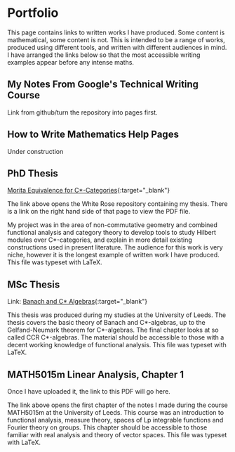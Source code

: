 # Portfolio
This page contains links to written works I have produced. Some content is mathematical, some content is not. This is intended to be a range of works, produced using different tools, and written with different audiences in mind. I have arranged the links below so that the most accessible writing examples appear before any intense maths.

## My Notes From Google's Technical Writing Course
Link from github/turn the repository into pages first.

## How to Write Mathematics Help Pages
Under construction

## PhD Thesis
[Morita Equivalence for C*-Categories](https://etheses.whiterose.ac.uk/32345/){:target="_blank"}

The link above opens the White Rose repository containing my thesis. There is a link on the right hand side of that page to view the PDF file. 

My project was in the  area of non-commutative geometry and combined functional analysis and category theory to develop tools to study Hilbert modules over C\*-categories, and explain in more detail existing constructions used in present literature. The audience for this work is very niche, however it is the longest example of written work I have produced. This file was typeset with LaTeX.

## MSc Thesis
Link: [Banach and C* Algebras](/files/ferrier-msc-final.pdf){:target="_blank"}

This thesis was produced during my studies at the University of Leeds. The thesis covers the basic theory of Banach and C\*-algebras, up to the Gelfand-Neumark theorem for C\*-algebras. The final chapter looks at so called CCR C\*-algebras. The material should be accessible to those with a decent working knowledge of functional analysis. This file was typeset with LaTeX.

## MATH5015m Linear Analysis, Chapter 1
Once I have uploaded it, the link to this PDF will go here.

The link above opens the first chapter of the notes I made during the course MATH5015m at the University of Leeds. This course was an introduction to functional analysis, measure theory, spaces of Lp integrable functions and Fourier theory on groups. This chapter should be accessible to those familiar with real analysis and theory of vector spaces. This file was typeset with LaTeX.
